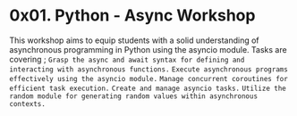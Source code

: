 # 0x01. Python - Async Workshop


This workshop aims to equip students with a solid understanding of asynchronous programming in Python using the asyncio module.
Tasks are covering ;
    `Grasp the async and await syntax for defining and interacting with asynchronous functions.`
    `Execute asynchronous programs effectively using the asyncio module.`
   `Manage concurrent coroutines for efficient task execution.`
    `Create and manage asyncio tasks.`
    `Utilize the random module for generating random values within asynchronous contexts.`